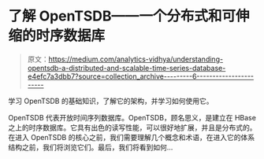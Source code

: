 # 了解 OpenTSDB——一个分布式和可伸缩的时序数据库

> 原文：<https://medium.com/analytics-vidhya/understanding-opentsdb-a-distributed-and-scalable-time-series-database-e4efc7a3dbb7?source=collection_archive---------6----------------------->

学习 OpenTSDB 的基础知识，了解它的架构，并学习如何使用它。

OpenTSDB 代表开放时间序列数据库。OpenTSDB，顾名思义，是建立在 HBase 之上的时序数据库。它具有出色的读写性能，可以很好地扩展，并且是分布式的。在进入 OpenTSDB 的核心之前，我们需要理解几个概念和术语，在进入它的体系结构之前，我们将浏览它们。最后，我们将看到如何…